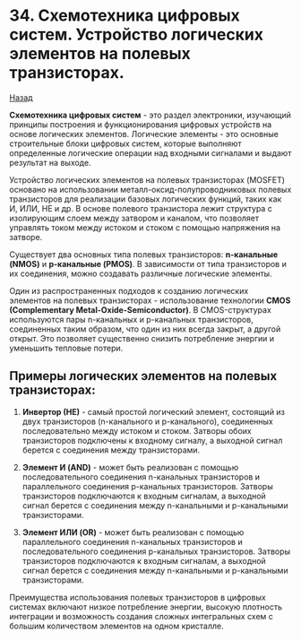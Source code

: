 # 34. Схемотехника цифровых систем. Устройство логических элементов на полевых транзисторах.

[Назад](EISX.md)

**Схемотехника цифровых систем** - это раздел электроники, изучающий принципы построения и функционирования цифровых устройств на основе логических элементов. Логические элементы - это основные строительные блоки цифровых систем, которые выполняют определенные логические операции над входными сигналами и выдают результат на выходе.

Устройство логических элементов на полевых транзисторах (MOSFET) основано на использовании металл-оксид-полупроводниковых полевых транзисторов для реализации базовых логических функций, таких как И, ИЛИ, НЕ и др. В основе полевого транзистора лежит структура с изолирующим слоем между затвором и каналом, что позволяет управлять током между истоком и стоком с помощью напряжения на затворе.

Существует два основных типа полевых транзисторов: **n-канальные (NMOS)** и **p-канальные (PMOS)**. В зависимости от типа транзисторов и их соединения, можно создавать различные логические элементы.

Один из распространенных подходов к созданию логических элементов на полевых транзисторах - использование технологии **CMOS (Complementary Metal-Oxide-Semiconductor)**. В CMOS-структурах используются пары n-канальных и p-канальных транзисторов, соединенных таким образом, что один из них всегда закрыт, а другой открыт. Это позволяет существенно снизить потребление энергии и уменьшить тепловые потери.

## Примеры логических элементов на полевых транзисторах:

1. **Инвертор (НЕ)** - самый простой логический элемент, состоящий из двух транзисторов (n-канального и p-канального), соединенных последовательно между истоком и стоком. Затворы обоих транзисторов подключены к входному сигналу, а выходной сигнал берется с соединения между транзисторами.

2. **Элемент И (AND)** - может быть реализован с помощью последовательного соединения n-канальных транзисторов и параллельного соединения p-канальных транзисторов. Затворы транзисторов подключаются к входным сигналам, а выходной сигнал берется с соединения между n-канальными и p-канальными транзисторами.

3. **Элемент ИЛИ (OR)** - может быть реализован с помощью параллельного соединения n-канальных транзисторов и последовательного соединения p-канальных транзисторов. Затворы транзисторов подключаются к входным сигналам, а выходной сигнал берется с соединения между n-канальными и p-канальными транзисторами.

Преимущества использования полевых транзисторов в цифровых системах включают низкое потребление энергии, высокую плотность интеграции и возможность создания сложных интегральных схем с большим количеством элементов на одном кристалле.
